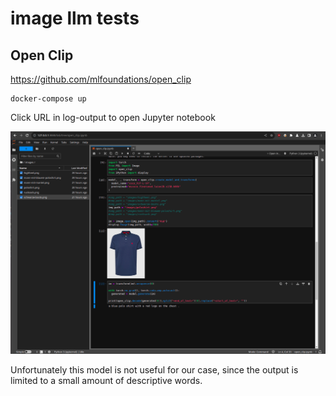 # image llm tests

## Open Clip

https://github.com/mlfoundations/open_clip

    docker-compose up

Click URL in log-output to open Jupyter notebook

![open clip](./docs/open_clip.png "Open Clip Jupyter Notebook")

Unfortunately this model is not useful for our case, since the output is limited to a small amount of 
descriptive words.